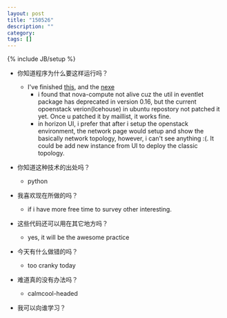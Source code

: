 ```yaml
---
layout: post
title: "150526"
description: ""
category: 
tags: []
---
```

{% include JB/setup %}

* 你知道程序为什么要这样运行吗？
  * I've finished [this](https://github.com/ChaimaGhribi/OpenStack-Icehouse-Installation/blob/3d9581f92919fedbd984105cb24be623a40c56ec/OpenStack-Icehouse-Installation.rst), and the [nexe](https://github.com/ChaimaGhribi/OpenStack-Icehouse-Installation/blob/master/Create-your-first-instance-with-Neutron.rst)
    * i found that nova-compute not alive cuz the util in eventlet package has deprecated in version 0.16, but the current opoenstack verion(Icehouse) in ubuntu repostory not patched it yet. Once u patched it by maillist, it works fine.
    * in horizon UI, i prefer that after i setup the openstack environment, the network page would setup and show the basically network topology, however, i can't see anything :(. It could be add new instance from UI to deploy the classic topology.

* 你知道这种技术的出处吗？
  * python

* 我喜欢现在所做的吗？
  * if i have more free time to survey other interesting.

* 这些代码还可以用在其它地方吗？
  * yes, it will be the awesome practice

* 今天有什么做错的吗？
  * too cranky today

* 难道真的没有办法吗？
  * calmcool-headed 

* 我可以向谁学习？
 
